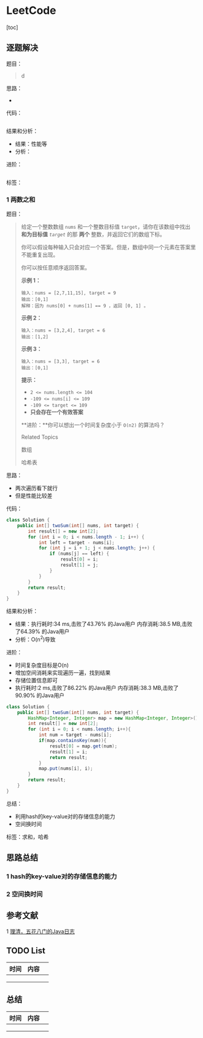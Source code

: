 # LeetCode

[toc]

## 逐题解决

题目：

> d

思路：

- 

代码：

```java

```

结果和分析：

- 结果：性能等
- 分析：

进阶：



```java

```

标签：

### 1 两数之和

题目：

> 给定一个整数数组 `nums` 和一个整数目标值 `target`，请你在该数组中找出 **和为目标值** *`target`* 的那 **两个** 整数，并返回它们的数组下标。
>
> 你可以假设每种输入只会对应一个答案。但是，数组中同一个元素在答案里不能重复出现。
>
> 你可以按任意顺序返回答案。
>
>  
>
> **示例 1：**
>
> ```
> 输入：nums = [2,7,11,15], target = 9
> 输出：[0,1]
> 解释：因为 nums[0] + nums[1] == 9 ，返回 [0, 1] 。
> ```
>
> **示例 2：**
>
> ```
> 输入：nums = [3,2,4], target = 6
> 输出：[1,2]
> ```
>
> **示例 3：**
>
> ```
> 输入：nums = [3,3], target = 6
> 输出：[0,1]
> ```
>
>  
>
> **提示：**
>
> - `2 <= nums.length <= 104`
> - `-109 <= nums[i] <= 109`
> - `-109 <= target <= 109`
> - **只会存在一个有效答案**
>
> **进阶：**你可以想出一个时间复杂度小于 `O(n2)` 的算法吗？
>
> Related Topics
>
> 数组
>
> 哈希表

思路：

- 两次遍历看下就行
- 但是性能比较差

代码：

```java
class Solution {
    public int[] twoSum(int[] nums, int target) {
        int result[] = new int[2];
        for (int i = 0; i < nums.length - 1; i++) {
            int left = target - nums[i];
            for (int j = i + 1; j < nums.length; j++) {
                if (nums[j] == left) {
                    result[0] = i;
                    result[1] = j;
                }
            }
        }
        return result;
    }
}
```

结果和分析：

- 结果：执行耗时:34 ms,击败了43.76% 的Java用户
  			内存消耗:38.5 MB,击败了64.39% 的Java用户
- 分析：O(n<sup>2</sup>)导致

进阶：

- 时间复杂度目标是O(n)
- 增加空间消耗来实现遍历一遍，找到结果
- 存储位置信息即可
- 执行耗时:2 ms,击败了86.22% 的Java用户
  内存消耗:38.3 MB,击败了90.90% 的Java用户

```java
class Solution {
    public int[] twoSum(int[] nums, int target) {
        HashMap<Integer, Integer> map = new HashMap<Integer, Integer>();
        int result[] = new int[2];
        for (int i = 0; i < nums.length; i++){
            int num = target - nums[i];
            if(map.containsKey(num)){
                result[0] = map.get(num);
                result[1] = i;
                return result;
            }
            map.put(nums[i], i);
        }
        return result;
    }
}
```

总结：

- 利用hash的key-value对的存储信息的能力
- 空间换时间

标签：求和，哈希

## 思路总结

### 1 hash的key-value对的存储信息的能力

### 2 空间换时间

## 参考文献

1 [理清，五花八门的Java日志](https://mp.weixin.qq.com/s/5IV_i_NHGatdhV_XEfCeAQ)



## TODO List

| 时间 | 内容 |      |
| ---- | ---- | ---- |
|      |      |      |
|      |      |      |
|      |      |      |



## 总结

| 时间 | 内容 |      |
| ---- | ---- | ---- |
|      |      |      |
|      |      |      |
|      |      |      |



